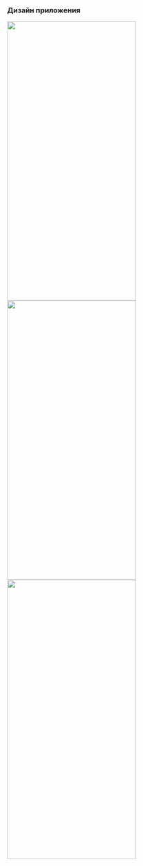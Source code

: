 ### Дизайн приложения
<img src="https://i2.paste.pics/2e927ecb0532deb264a75dbf398a7365.png" width="300" height="650">

<img src="https://i2.paste.pics/74f6cc451a1b4e5cd3adbe05005d5985.png" width="300" height="650">

<img src="https://i2.paste.pics/64008aad4a38780e5bdc035e085d97b9.png" width="300" height="650">


